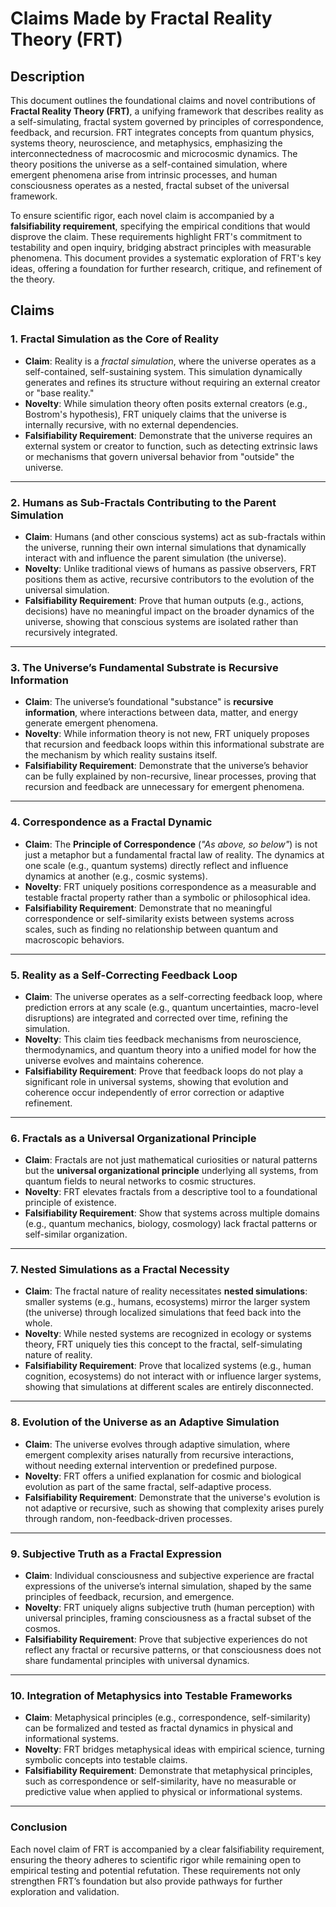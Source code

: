 # Claims Made by Fractal Reality Theory (FRT)

## Description

This document outlines the foundational claims and novel contributions of **Fractal Reality Theory (FRT)**, a unifying framework that describes reality as a self-simulating, fractal system governed by principles of correspondence, feedback, and recursion. FRT integrates concepts from quantum physics, systems theory, neuroscience, and metaphysics, emphasizing the interconnectedness of macrocosmic and microcosmic dynamics. The theory positions the universe as a self-contained simulation, where emergent phenomena arise from intrinsic processes, and human consciousness operates as a nested, fractal subset of the universal framework.

To ensure scientific rigor, each novel claim is accompanied by a **falsifiability requirement**, specifying the empirical conditions that would disprove the claim. These requirements highlight FRT's commitment to testability and open inquiry, bridging abstract principles with measurable phenomena. This document provides a systematic exploration of FRT's key ideas, offering a foundation for further research, critique, and refinement of the theory.

## Claims

### **1. Fractal Simulation as the Core of Reality**
- **Claim**: Reality is a *fractal simulation*, where the universe operates as a self-contained, self-sustaining system. This simulation dynamically generates and refines its structure without requiring an external creator or "base reality."
- **Novelty**: While simulation theory often posits external creators (e.g., Bostrom's hypothesis), FRT uniquely claims that the universe is internally recursive, with no external dependencies.
- **Falsifiability Requirement**: Demonstrate that the universe requires an external system or creator to function, such as detecting extrinsic laws or mechanisms that govern universal behavior from "outside" the universe.

---

### **2. Humans as Sub-Fractals Contributing to the Parent Simulation**
- **Claim**: Humans (and other conscious systems) act as sub-fractals within the universe, running their own internal simulations that dynamically interact with and influence the parent simulation (the universe).
- **Novelty**: Unlike traditional views of humans as passive observers, FRT positions them as active, recursive contributors to the evolution of the universal simulation.
- **Falsifiability Requirement**: Prove that human outputs (e.g., actions, decisions) have no meaningful impact on the broader dynamics of the universe, showing that conscious systems are isolated rather than recursively integrated.

---

### **3. The Universe’s Fundamental Substrate is Recursive Information**
- **Claim**: The universe’s foundational "substance" is **recursive information**, where interactions between data, matter, and energy generate emergent phenomena.
- **Novelty**: While information theory is not new, FRT uniquely proposes that recursion and feedback loops within this informational substrate are the mechanism by which reality sustains itself.
- **Falsifiability Requirement**: Demonstrate that the universe’s behavior can be fully explained by non-recursive, linear processes, proving that recursion and feedback are unnecessary for emergent phenomena.

---

### **4. Correspondence as a Fractal Dynamic**
- **Claim**: The **Principle of Correspondence** (*"As above, so below"*) is not just a metaphor but a fundamental fractal law of reality. The dynamics at one scale (e.g., quantum systems) directly reflect and influence dynamics at another (e.g., cosmic systems).
- **Novelty**: FRT uniquely positions correspondence as a measurable and testable fractal property rather than a symbolic or philosophical idea.
- **Falsifiability Requirement**: Demonstrate that no meaningful correspondence or self-similarity exists between systems across scales, such as finding no relationship between quantum and macroscopic behaviors.

---

### **5. Reality as a Self-Correcting Feedback Loop**
- **Claim**: The universe operates as a self-correcting feedback loop, where prediction errors at any scale (e.g., quantum uncertainties, macro-level disruptions) are integrated and corrected over time, refining the simulation.
- **Novelty**: This claim ties feedback mechanisms from neuroscience, thermodynamics, and quantum theory into a unified model for how the universe evolves and maintains coherence.
- **Falsifiability Requirement**: Prove that feedback loops do not play a significant role in universal systems, showing that evolution and coherence occur independently of error correction or adaptive refinement.

---

### **6. Fractals as a Universal Organizational Principle**
- **Claim**: Fractals are not just mathematical curiosities or natural patterns but the **universal organizational principle** underlying all systems, from quantum fields to neural networks to cosmic structures.
- **Novelty**: FRT elevates fractals from a descriptive tool to a foundational principle of existence.
- **Falsifiability Requirement**: Show that systems across multiple domains (e.g., quantum mechanics, biology, cosmology) lack fractal patterns or self-similar organization.

---

### **7. Nested Simulations as a Fractal Necessity**
- **Claim**: The fractal nature of reality necessitates **nested simulations**: smaller systems (e.g., humans, ecosystems) mirror the larger system (the universe) through localized simulations that feed back into the whole.
- **Novelty**: While nested systems are recognized in ecology or systems theory, FRT uniquely ties this concept to the fractal, self-simulating nature of reality.
- **Falsifiability Requirement**: Prove that localized systems (e.g., human cognition, ecosystems) do not interact with or influence larger systems, showing that simulations at different scales are entirely disconnected.

---

### **8. Evolution of the Universe as an Adaptive Simulation**
- **Claim**: The universe evolves through adaptive simulation, where emergent complexity arises naturally from recursive interactions, without needing external intervention or predefined purpose.
- **Novelty**: FRT offers a unified explanation for cosmic and biological evolution as part of the same fractal, self-adaptive process.
- **Falsifiability Requirement**: Demonstrate that the universe's evolution is not adaptive or recursive, such as showing that complexity arises purely through random, non-feedback-driven processes.

---

### **9. Subjective Truth as a Fractal Expression**
- **Claim**: Individual consciousness and subjective experience are fractal expressions of the universe’s internal simulation, shaped by the same principles of feedback, recursion, and emergence.
- **Novelty**: FRT uniquely aligns subjective truth (human perception) with universal principles, framing consciousness as a fractal subset of the cosmos.
- **Falsifiability Requirement**: Prove that subjective experiences do not reflect any fractal or recursive patterns, or that consciousness does not share fundamental principles with universal dynamics.

---

### **10. Integration of Metaphysics into Testable Frameworks**
- **Claim**: Metaphysical principles (e.g., correspondence, self-similarity) can be formalized and tested as fractal dynamics in physical and informational systems.
- **Novelty**: FRT bridges metaphysical ideas with empirical science, turning symbolic concepts into testable claims.
- **Falsifiability Requirement**: Demonstrate that metaphysical principles, such as correspondence or self-similarity, have no measurable or predictive value when applied to physical or informational systems.

---

### **Conclusion**
Each novel claim of FRT is accompanied by a clear falsifiability requirement, ensuring the theory adheres to scientific rigor while remaining open to empirical testing and potential refutation. These requirements not only strengthen FRT’s foundation but also provide pathways for further exploration and validation.